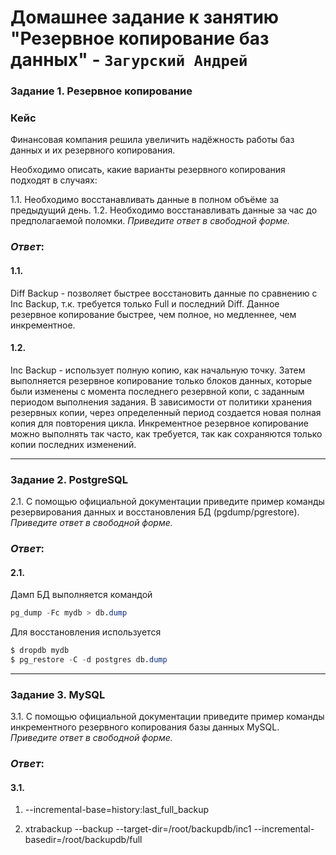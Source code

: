 # Домашнее задание к занятию "Резервное копирование баз данных" - `Загурский Андрей`

### Задание 1. Резервное копирование
### Кейс
Финансовая компания решила увеличить надёжность работы баз данных и их резервного копирования. 

Необходимо описать, какие варианты резервного копирования подходят в случаях: 

1.1. Необходимо восстанавливать данные в полном объёме за предыдущий день.
1.2. Необходимо восстанавливать данные за час до предполагаемой поломки.
*Приведите ответ в свободной форме.*

### *Ответ*:

#### 1.1. 

Diff Backup - позволяет быстрее восстановить данные по сравнению с Inc Backup, т.к. требуется только Full и последний Diff. 
Данное резервное копирование быстрее, чем полное, но медленнее, чем инкрементное.

#### 1.2. 

Inc Backup - использует полную копию, как начальную точку. Затем выполняется резервное копирование только блоков данных, которые были изменены с момента последнего резервной копи, с заданным периодом выполнения задания. В зависимости от политики хранения резервных копии, через определенный период создается новая полная копия для повторения цикла. Инкрементное резервное копирование можно выполнять так часто, как требуется, так как сохраняются только копии последних изменений.

---

### Задание 2. PostgreSQL

2.1. С помощью официальной документации приведите пример команды резервирования данных и восстановления БД (pgdump/pgrestore).
*Приведите ответ в свободной форме.*

### *Ответ*:

#### 2.1. 

Дамп БД выполняется командой
```sql
pg_dump -Fc mydb > db.dump
```
Для восстановления используется
```sql
$ dropdb mydb
$ pg_restore -C -d postgres db.dump
```
---

### Задание 3. MySQL

3.1. С помощью официальной документации приведите пример команды инкрементного резервного копирования базы данных MySQL. 
*Приведите ответ в свободной форме.*

### *Ответ*:

#### 3.1. 

1) --incremental-base=history:last_full_backup

2) xtrabackup --backup --target-dir=/root/backupdb/inc1 --incremental-basedir=/root/backupdb/full
